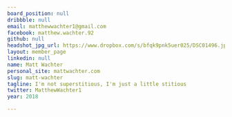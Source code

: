 ```yaml
---
board_position: null
dribbble: null
email: matthewwachter1@gmail.com
facebook: matthew.wachter.92
github: null
headshot_jpg_url: https://www.dropbox.com/s/bfqk9pnk5uer025/DSC01496.jpg?dl=0
layout: member_page
linkedin: null
name: Matt Wachter
personal_site: mattwachter.com
slug: matt-wachter
tagline: I'm not superstitious, I'm just a little stitious
twitter: MatthewWachter1
year: 2018

---
```

